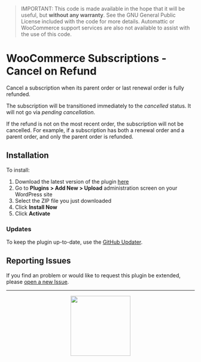 > IMPORTANT: This code is made available in the hope that it will be useful, but **without any warranty**. See the GNU General Public License included with the code for more details. Automattic or WooCommerce support services are also not available to assist with the use of this code.

# WooCommerce Subscriptions - Cancel on Refund

Cancel a subscription when its parent order or last renewal order is fully refunded.

The subscription will be transitioned immediately to the _cancelled_ status. It will not go via _pending cancellation_.

If the refund is not on the most recent order, the subscription will not be cancelled. For example, if a subscription has both a renewal order and a parent order, and only the parent order is refunded.

## Installation

To install:

1. Download the latest version of the plugin [here](https://github.com/Prospress/woocommerce-subscriptions-cancel-on-refund/archive/master.zip)
1. Go to **Plugins > Add New > Upload** administration screen on your WordPress site
1. Select the ZIP file you just downloaded
1. Click **Install Now**
1. Click **Activate**

### Updates

To keep the plugin up-to-date, use the [GitHub Updater](https://github.com/afragen/github-updater).

## Reporting Issues

If you find an problem or would like to request this plugin be extended, please [open a new Issue](https://github.com/Prospress/woocommerce-subscriptions-cancel-on-refund/issues/new).

---

<p align="center">
	<a href="https://prospress.com/">
		<img src="https://cloud.githubusercontent.com/assets/235523/11986380/bb6a0958-a983-11e5-8e9b-b9781d37c64a.png" width="160">
	</a>
</p>
